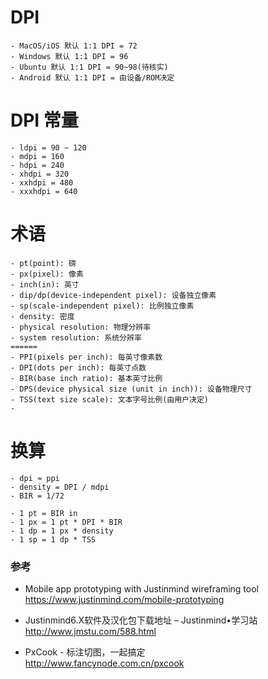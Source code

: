 # DPI
```
- MacOS/iOS 默认 1:1 DPI = 72
- Windows 默认 1:1 DPI = 96
- Ubuntu 默认 1:1 DPI = 90~98(待核实)
- Android 默认 1:1 DPI = 由设备/ROM决定
```

# DPI 常量
```
- ldpi = 90 ~ 120
- mdpi = 160
- hdpi = 240
- xhdpi = 320
- xxhdpi = 480
- xxxhdpi = 640
```

# 术语
```
- pt(point): 磅
- px(pixel): 像素
- inch(in): 英寸
- dip/dp(device-independent pixel): 设备独立像素
- sp(scale-independent pixel): 比例独立像素
- density: 密度
- physical resolution: 物理分辨率
- system resolution: 系统分辨率
======
- PPI(pixels per inch): 每英寸像素数
- DPI(dots per inch): 每英寸点数
- BIR(base inch ratio): 基本英寸比例
- DPS(device physical size (unit in inch)): 设备物理尺寸
- TSS(text size scale): 文本字号比例(由用户决定)
- 
```

# 换算
```
- dpi ≈ ppi
- density = DPI / mdpi
- BIR = 1/72
```

```
- 1 pt = BIR in
- 1 px = 1 pt * DPI * BIR
- 1 dp = 1 px * density
- 1 sp = 1 dp * TSS
```

### 参考
- Mobile app prototyping with Justinmind wireframing tool  
https://www.justinmind.com/mobile-prototyping

- Justinmind6.X软件及汉化包下载地址 – Justinmind•学习站  
http://www.jmstu.com/588.html

- PxCook - 标注切图，一起搞定  
http://www.fancynode.com.cn/pxcook

